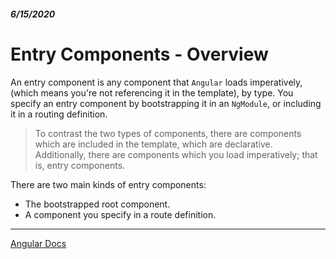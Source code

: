 ##### 6/15/2020
# Entry Components - Overview
An entry component is any component that `Angular` loads imperatively, (which means you're not referencing it in the template), by type. You specify an entry component by bootstrapping it in an `NgModule`, or including it in a routing definition.

  > To contrast the two types of components, there are components which are included in the template, which are declarative. Additionally, there are components which you load imperatively; that is, entry components.

There are two main kinds of entry components:
  * The bootstrapped root component.
  * A component you specify in a route definition.

---

[Angular Docs](https://angular.io/guide/entry-components)